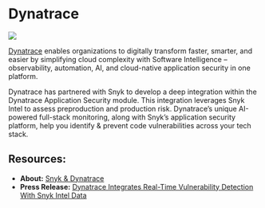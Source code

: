 # Dynatrace

![](https://partner-workshop-assets.s3.us-east-2.amazonaws.com/snyk-dynatrace.png)

[Dynatrace](https://www.dynatrace.com/) enables organizations to digitally transform faster, smarter, and easier by simplifying cloud complexity with Software Intelligence – observability, automation, AI, and cloud-native application security in one platform.

Dynatrace has partnered with Snyk to develop a deep integration within the Dynatrace Application Security module. This integration leverages Snyk Intel to assess preproduction and production risk. Dynatrace’s unique AI-powered full-stack monitoring, along with Snyk’s application security platform, help you identify & prevent code vulnerabilities across your tech stack.

## Resources:

* **About:** [Snyk & Dynatrace](https://www.dynatrace.com/integrations/snyk/)
* **Press Release:** [Dynatrace Integrates Real-Time Vulnerability Detection With Snyk Intel Data](https://ir.dynatrace.com/news-events/press-releases/detail/184/dynatrace-integrates-real-time-vulnerability-detection-with)

